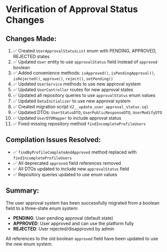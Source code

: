 # Verification of Approval Status Changes

## Changes Made:

1. ✅ Created `UserApprovalStatusList` enum with PENDING, APPROVED, REJECTED states
2. ✅ Updated `User` entity to use `approvalStatus` field instead of `approved` boolean
3. ✅ Added convenience methods: `isApproved()`, `isPendingApproval()`, `isRejected()`, `approve()`, `reject()`, `setPending()`
4. ✅ Updated `UserService` methods to use new approval system
5. ✅ Updated `UserController` routes for new approval states
6. ✅ Updated all repository queries to use `approvalStatus` enum values
7. ✅ Updated `DataInitializer` to use new approval system
8. ✅ Created migration script `V2__update_user_approval_status.sql`
9. ✅ Updated DTOs: `UserStatusDTO`, `UserPublicResponseDTO`, `UserModifyDTO`
10. ✅ Updated `UserDTOMapper` to include approval status
11. ✅ Fixed missing repository method `findIncompleteProfileUsers`

## Compilation Issues Resolved:

- ✅ `findByProfileCompleteAndApproved` method replaced with `findIncompleteProfileUsers`
- ✅ All deprecated `approved` field references removed
- ✅ All DTOs updated to include new `approvalStatus` field
- ✅ Repository queries updated to use enum values

## Summary:

The user approval system has been successfully migrated from a boolean field to a three-state enum system:
- **PENDING**: User pending approval (default state)
- **APPROVED**: User approved and can use the platform fully
- **REJECTED**: User rejected/disapproved by admin

All references to the old boolean `approved` field have been updated to use the new enum system.